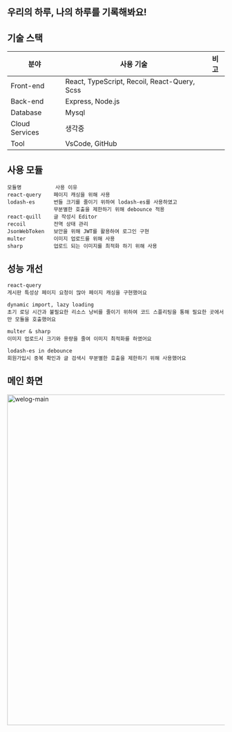 ## 우리의 하루, 나의 하루를 기록해봐요!
<!-- https://we-log.herokuapp.com
오늘 하루는 무슨 일이 있으셨나요<br>
다른 사람들은 무슨 일이 있었는지 구경해봐요<br> -->

<!-- ## 📒 목차
- [기술스택](#-기술스택)
- [사용모듈](#-사용모듈)
- [성능개선](#-성능개선) -->

## 기술 스택
| 분야            | 사용 기술                                          | 비고  |
| -------------- | ------------------------------------------------ | ---- |
| Front-end      | React, TypeScript, Recoil, React-Query, Scss     |
| Back-end       | Express, Node.js                                 |
| Database       | Mysql                                            |
| Cloud Services | 생각중                                             |
| Tool           | VsCode, GitHub                                   |

## 사용 모듈
```
모듈명           사용 이유                                         
react-query    페이지 캐싱을 위해 사용
lodash-es      번들 크기를 줄이기 위하여 lodash-es를 사용하였고
               무분별한 호출을 제한하기 위해 debounce 적용
react-quill    글 작성시 Editor
recoil         전역 상태 관리
JsonWebToken   보안을 위해 JWT를 활용하여 로그인 구현
multer         이미지 업로드를 위해 사용           
sharp          업로드 되는 이미지를 최적화 하기 위해 사용
```

## 성능 개선
```
react-query
게시판 특성상 페이지 요청이 많아 페이지 캐싱을 구현했어요

dynamic import, lazy loading
초기 로딩 시간과 불필요한 리소스 낭비를 줄이기 위하여 코드 스플리팅을 통해 필요한 곳에서만 모듈을 호출했어요

multer & sharp
이미지 업로드시 크기와 용량을 줄여 이미지 최적화를 하였어요

lodash-es in debounce 
회원가입시 중복 확인과 글 검색시 무분별한 호출을 제한하기 위해 사용했어요
```

## 메인 화면
<img width="767" alt="welog-main" src="https://user-images.githubusercontent.com/110772642/221354648-c9d2ab94-b08e-4a86-9916-dbb7fafb5fd7.png">
